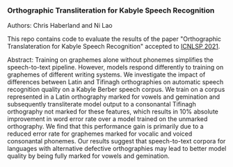### Orthographic Transliteration for Kabyle Speech Recognition
Authors: Chris Haberland and Ni Lao

This repo contains code to evaluate the results of the paper "Orthographic Translateration for Kabyle Speech Recognition" accepted to [ICNLSP 2021](http://icnlsp.org/icnlsp2021/).

Abstract:
Training on graphemes alone without phonemes simplifies the speech-to-text pipeline. However, models respond differently to training on graphemes of different writing systems. We investigate the impact of differences between Latin and Tifinagh orthographies on automatic speech recognition quality on a Kabyle Berber speech corpus. 
We train on a corpus represented in a Latin orthography marked for vowels and gemination and subsequently transliterate model output to a consonantal Tifinagh orthography not marked for these features, which results in 10\% absolute improvement in word error rate over a model trained on the unmarked orthography. 
We find that this performance gain is primarily due to a reduced error rate for graphemes marked for vocalic and voiced consonantal phonemes.
Our results suggest that speech-to-text corpora for languages
with alternative defective orthographies 
may lead to better model quality 
by being fully marked for vowels and gemination.


<!--
**berbertranslit/berbertranslit** is a ✨ _special_ ✨ repository because its `README.md` (this file) appears on your GitHub profile.

Here are some ideas to get you started:

- 🔭 I’m currently working on ...
- 🌱 I’m currently learning ...
- 👯 I’m looking to collaborate on ...
- 🤔 I’m looking for help with ...
- 💬 Ask me about ...
- 📫 How to reach me: ...
- 😄 Pronouns: ...
- ⚡ Fun fact: ...
-->

